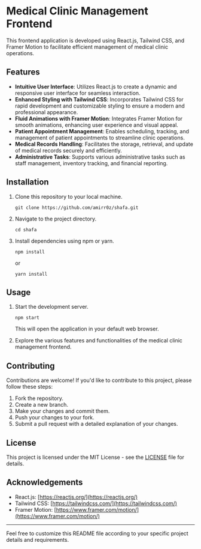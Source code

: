 

# Medical Clinic Management Frontend

This frontend application is developed using React.js, Tailwind CSS, and Framer Motion to facilitate efficient management of medical clinic operations.

## Features

- **Intuitive User Interface**: Utilizes React.js to create a dynamic and responsive user interface for seamless interaction.
- **Enhanced Styling with Tailwind CSS**: Incorporates Tailwind CSS for rapid development and customizable styling to ensure a modern and professional appearance.
- **Fluid Animations with Framer Motion**: Integrates Framer Motion for smooth animations, enhancing user experience and visual appeal.
- **Patient Appointment Management**: Enables scheduling, tracking, and management of patient appointments to streamline clinic operations.
- **Medical Records Handling**: Facilitates the storage, retrieval, and update of medical records securely and efficiently.
- **Administrative Tasks**: Supports various administrative tasks such as staff management, inventory tracking, and financial reporting.

## Installation

1. Clone this repository to your local machine.
   ```
   git clone https://github.com/amirr0z/shafa.git
   ```
2. Navigate to the project directory.
   ```
   cd shafa
   ```
3. Install dependencies using npm or yarn.
   ```
   npm install
   ```
   or
   ```
   yarn install
   ```

## Usage

1. Start the development server.
   ```
   npm start
   ```
   This will open the application in your default web browser.

2. Explore the various features and functionalities of the medical clinic management frontend.

## Contributing

Contributions are welcome! If you'd like to contribute to this project, please follow these steps:

1. Fork the repository.
2. Create a new branch.
3. Make your changes and commit them.
4. Push your changes to your fork.
5. Submit a pull request with a detailed explanation of your changes.

## License

This project is licensed under the MIT License - see the [LICENSE](LICENSE) file for details.

## Acknowledgements

- React.js: [https://reactjs.org/](https://reactjs.org/)
- Tailwind CSS: [https://tailwindcss.com/](https://tailwindcss.com/)
- Framer Motion: [https://www.framer.com/motion/](https://www.framer.com/motion/)

---

Feel free to customize this README file according to your specific project details and requirements.
